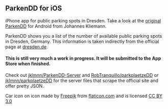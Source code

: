 ## ParkenDD for iOS

iPhone app for public parking spots in Dresden. Take a look at the [original ParkenDD](https://github.com/jklmnn/ParkenDD) for Android from Johannes Kliemann.

ParkenDD shows you a list of the number of available public parking spots in Dresden, Germany. This information is taken indirectly from the official page at [dresden.de](http://www.dresden.de/freie-parkplaetze/).

#### This is still very much a work in progress. It will be submitted to the App Store when finished.

Check out [jklmnn/ParkenDD-Server](https://github.com/jklmnn/ParkenDD-Server) and [RobTranquillo/parkplaetzeDD](https://github.com/RobTranquillo/parkplaetzeDD) or [jklmnn/parkplaetzeDD](https://github.com/jklmnn/parkplaetzeDD) for the server files that scrape the official site and offer pretty JSON.

Car icon on icon made by [Freepik](http://www.freepik.com) from [flaticon.com](http://www.flaticon.com) and is licensed [CC BY 3.0](http://creativecommons.org/licenses/by/3.0/)
